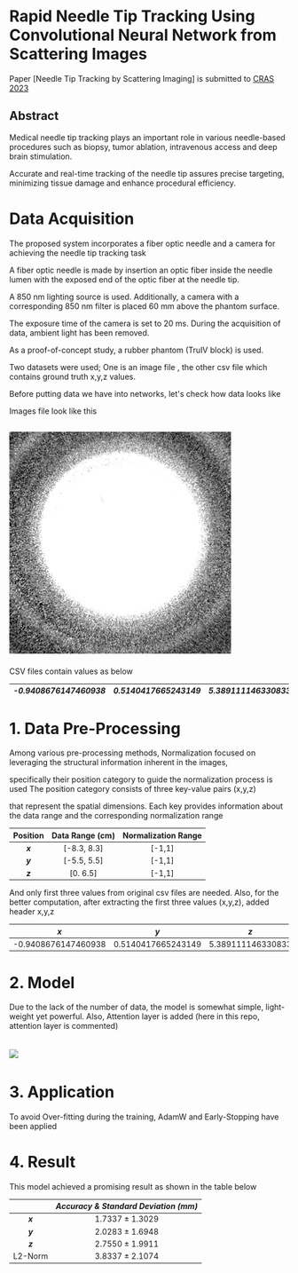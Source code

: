 # Rapid Needle Tip Tracking Using Convolutional Neural Network from Scattering Images

Paper [Needle Tip Tracking by Scattering Imaging] is submitted to [CRAS 2023](https://cras-eu.org/)

## Abstract
Medical needle tip tracking plays an important role in various needle-based procedures such as biopsy, tumor ablation, intravenous access and deep brain stimulation. 

Accurate and real-time tracking of the needle tip assures precise targeting, minimizing tissue damage and   enhance procedural efficiency.

# Data Acquisition

The proposed system incorporates a fiber optic needle and a camera for achieving the needle tip tracking task

A fiber optic needle is made by insertion an optic fiber inside the needle lumen with the exposed end of the optic fiber at the needle tip.

A 850 nm lighting source is used. Additionally, a camera with a corresponding 850 nm filter is placed 60 mm above the phantom surface. 

The exposure time of the camera is set to 20 ms. During the acquisition of data, ambient light has been removed. 

As a proof-of-concept study, a rubber phantom (TruIV block) is used.

Two datasets were used; One is an image file , the other csv file which contains ground truth x,y,z values. 

Before putting data we have into networks, let's check how data looks like

Images file look like this

## <img src="./img/0.png">

CSV files contain values as below

| **_-0.9408676147460938_** | **_0.5140417665243149_** | **_5.389111146330833_** | 0.9238641858100891 | 0.24476052820682526 | -0.26966384053230286 | 0.1176803708076477 |
|---------------------------|--------------------------|-------------------------|--------------------|---------------------|----------------------|--------------------|

# 1. Data Pre-Processing

Among various pre-processing methods, Normalization focused on leveraging the structural information inherent in the images, 

specifically their position category to guide the normalization process  is used The position category consists of three key-value pairs (x,y,z) 

that represent the spatial dimensions. Each key provides information about the data range and the corresponding normalization range

| Position | Data Range (cm) | Normalization Range |
|:--------:|:---------------:|:-------------------:|
|  **_x_** |   [-8.3, 8.3]   |        [-1,1]       |
|  **_y_** |   [-5.5, 5.5]   |        [-1,1]       |
|  **_z_** |     [0. 6.5]    |        [-1,1]       |

And only first three values from original csv files  are needed. Also, for the better computation, after extracting the first three values (x,y,z), added header x,y,z 

|       **_x_**       |       **_y_**      |      **_z_**      |
|:-------------------:|:------------------:|:-----------------:|
| -0.9408676147460938 | 0.5140417665243149 | 5.389111146330833 |

# 2. Model

Due to the lack of the number of data, the model is somewhat simple, light-weight yet powerful. Also, Attention layer is added (here in this repo, attention layer is commented) 

## <img src="./img/Modified_arch.png">

# 3. Application

To avoid Over-fitting during the training, AdamW and Early-Stopping have been applied 


# 4. Result

This model achieved a promising result as shown in the table below 

|         | **_Accuracy & Standard Deviation (mm)_** |
|:-------:|:----------------------------------------:|
| **_x_** |              1.7337 ± 1.3029             |
| **_y_** |              2.0283 ± 1.6948             |
| **_z_** |              2.7550 ± 1.9911             |
| L2-Norm |              3.8337 ± 2.1074             |
